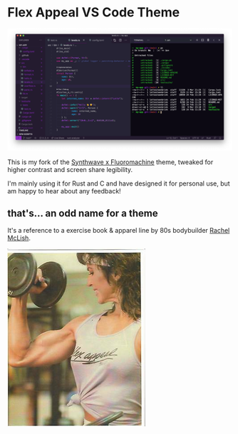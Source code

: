 # Flex Appeal VS Code Theme

![](flex_appeal_demo)

This is my fork of the [Synthwave x Fluoromachine](https://marketplace.visualstudio.com/items?itemName=webrender.synthwave-x-fluoromachine) theme, tweaked for higher contrast and screen share legibility.

I'm mainly using it for Rust and C and have designed it for personal use, but am happy to hear about any feedback!


## that's... an odd name for a theme

It's a reference to a exercise book & apparel line by 80s bodybuilder [Rachel McLish](https://de.wikipedia.org/wiki/Rachel_McLish).

![Rachel McLish wearing a Flex Appeal tank top doing a bicep curl](flex_appeal.jpg)
